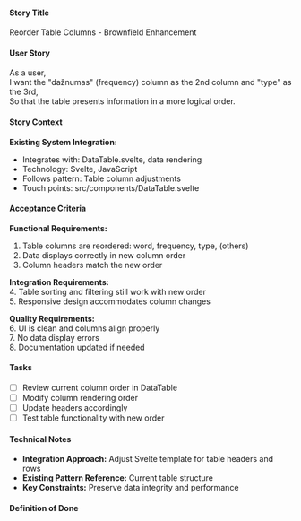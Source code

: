 #### Story Title

Reorder Table Columns - Brownfield Enhancement

#### User Story

As a user,  
I want the "dažnumas" (frequency) column as the 2nd column and "type" as the 3rd,  
So that the table presents information in a more logical order.

#### Story Context

**Existing System Integration:**

- Integrates with: DataTable.svelte, data rendering
- Technology: Svelte, JavaScript
- Follows pattern: Table column adjustments
- Touch points: src/components/DataTable.svelte

#### Acceptance Criteria

**Functional Requirements:**

1. Table columns are reordered: word, frequency, type, (others)
2. Data displays correctly in new column order
3. Column headers match the new order

**Integration Requirements:**  
4. Table sorting and filtering still work with new order  
5. Responsive design accommodates column changes  

**Quality Requirements:**  
6. UI is clean and columns align properly  
7. No data display errors  
8. Documentation updated if needed

#### Tasks

- [ ] Review current column order in DataTable
- [ ] Modify column rendering order
- [ ] Update headers accordingly
- [ ] Test table functionality with new order

#### Technical Notes

- **Integration Approach:** Adjust Svelte template for table headers and rows
- **Existing Pattern Reference:** Current table structure
- **Key Constraints:** Preserve data integrity and performance

#### Definition of Done